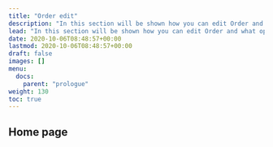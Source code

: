 ```yaml
---
title: "Order edit"
description: "In this section will be shown how you can edit Order and what options are aba."
lead: "In this section will be shown how you can edit Order and what options are aba."
date: 2020-10-06T08:48:57+00:00
lastmod: 2020-10-06T08:48:57+00:00
draft: false
images: []
menu:
  docs:
    parent: "prologue"
weight: 130
toc: true
---
```


## Home page
